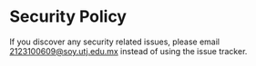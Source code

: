 # Security Policy

If you discover any security related issues, please email 2123100609@soy.utj.edu.mx instead of using the issue tracker.
